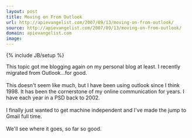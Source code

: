 ```yaml
---
layout: post
title: Moving on From Outlook
url: http://apievangelist.com/2007/09/13/moving-on-from-outlook/
source: http://apievangelist.com/2007/09/13/moving-on-from-outlook/
domain: apievangelist.com
image: 
---
```

{% include JB/setup %}<p>This topic got me blogging again on my personal blog at least.  I recently migrated from Outlook...for good.<br /><br />This doesn't seem like much, but I have been using outlook since I think 1998.  It has been the cornerstone of my online communication for years.  I have each year in a PSD back to 2002. <br /><br />I finally just wanted to get machine independent and I've made the jump to Gmail full time.  <br /><br />We'll see where it goes, so far so good.</p>
